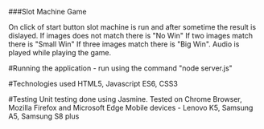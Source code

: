 ###Slot Machine Game

On click of start button slot machine is run and after sometime the result is dislayed.
If images does not match there is  "No Win"
If two images match there is "Small Win"
If three images match there is "Big Win".
Audio is played while playing the game.

#Running the application -
run using the command "node server.js"

#Technologies used
HTML5, Javascript ES6, CSS3

#Testing
Unit testing done using Jasmine.
Tested on Chrome Browser, Mozilla Firefox and Microsoft Edge
Mobile devices - Lenovo K5, Samsung A5, Samsung S8 plus